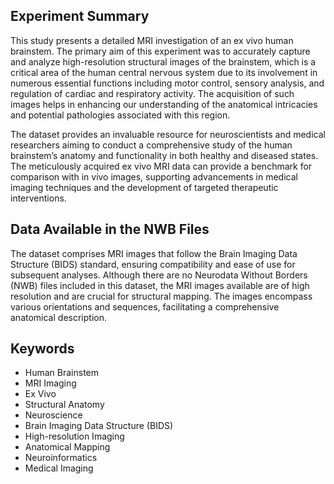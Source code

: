 ## Experiment Summary

This study presents a detailed MRI investigation of an ex vivo human brainstem. The primary aim of this experiment was to accurately capture and analyze high-resolution structural images of the brainstem, which is a critical area of the human central nervous system due to its involvement in numerous essential functions including motor control, sensory analysis, and regulation of cardiac and respiratory activity. The acquisition of such images helps in enhancing our understanding of the anatomical intricacies and potential pathologies associated with this region.

The dataset provides an invaluable resource for neuroscientists and medical researchers aiming to conduct a comprehensive study of the human brainstem’s anatomy and functionality in both healthy and diseased states. The meticulously acquired ex vivo MRI data can provide a benchmark for comparison with in vivo images, supporting advancements in medical imaging techniques and the development of targeted therapeutic interventions.

## Data Available in the NWB Files

The dataset comprises MRI images that follow the Brain Imaging Data Structure (BIDS) standard, ensuring compatibility and ease of use for subsequent analyses. Although there are no Neurodata Without Borders (NWB) files included in this dataset, the MRI images available are of high resolution and are crucial for structural mapping. The images encompass various orientations and sequences, facilitating a comprehensive anatomical description.

## Keywords

- Human Brainstem
- MRI Imaging
- Ex Vivo
- Structural Anatomy
- Neuroscience
- Brain Imaging Data Structure (BIDS)
- High-resolution Imaging
- Anatomical Mapping
- Neuroinformatics
- Medical Imaging

